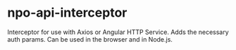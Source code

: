 # npo-api-interceptor
Interceptor for use with Axios or Angular HTTP Service. Adds the necessary auth params. Can be used in the browser and in Node.js.
